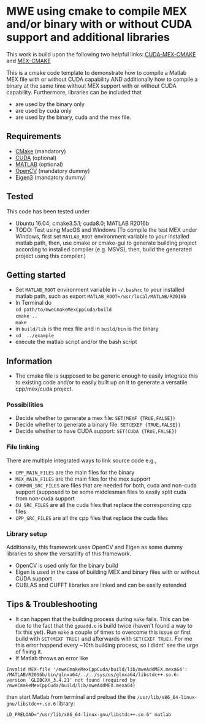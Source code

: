 # MWE using cmake to compile MEX and/or binary with or without CUDA support and additional libraries
This work is build upon the following two helpful links:
[CUDA-MEX-CMAKE](https://de.mathworks.com/matlabcentral/fileexchange/45505-cuda-mex-cmake) and [MEX-CMAKE](https://de.mathworks.com/matlabcentral/fileexchange/45522-mex-cmake)

This is a cmake code template to demonstrate how to compile a Matlab MEX file with or without CUDA capability AND additionally how to compile a binary at the same time without MEX support with or without CUDA capability. Furthermore, libraries can be included that 
* are used by the binary only
* are used by cuda only
* are used by the binary, cuda and the mex file.

## Requirements
* [CMake](https://cmake.org/) (mandatory)
* [CUDA](https://developer.nvidia.com/cuda-downloads) (optional)
* [MATLAB](https://de.mathworks.com/) (optional)
* [OpenCV](https://opencv.org/) (mandatory dummy)
* [Eigen3](http://eigen.tuxfamily.org/index.php?title=Main_Page) (mandatory dummy)

## Tested
This code has been tested under 
* Ubuntu 16.04; cmake3.5.1; cuda8.0; MATLAB R2016b
* TODO: Test using MacOS and Windows (To compile the test MEX under Windows, first set `MATLAB_ROOT` environment variable to your installed matlab path, then, use cmake or cmake-gui to generate building project according to installed compiler (e.g. MSVS), then, build the generated project using this compiler.)

## Getting started
* Set `MATLAB_ROOT` environment variable in `~/.bashrc` to your installed matlab path, such as 
  export `MATLAB_ROOT=/usr/local/MATLAB/R2016b`
* In Terminal do  
     `cd path/to/mweCmakeMexCppCuda/build`  
     `cmake ..`  
     `make`
* in `build/lib` is the mex file and in `build/bin` is the binary
* `cd  ../example`
* execute the matlab script and/or the bash script

## Information
* The cmake file is supposed to be generic enough to easily integrate this to existing code and/or to easily built up on it to generate a versatile cpp/mex/cuda project.

### Possibilities
* Decide whether to generate a mex file: `SET(MEXF {TRUE,FALSE})`
* Decide whether to generate a binary file: `SET(EXEF {TRUE,FALSE})`
* Decide whether to have CUDA support: `SET(CUDA {TRUE,FALSE})`

### File linking
There are multiple integrated ways to link source code e.g.,
* `CPP_MAIN_FILES` are the main files for the binary
* `MEX_MAIN_FILES` are the main files for the mex support
* `COMMON_SRC_FILES` are files that are needed for both, cuda and non-cuda support (supposed to be some middlesman files to easily split cuda from non-cuda support
* `CU_SRC_FILES` are all the cuda files that replace the corresponding cpp files
* `CPP_SRC_FILES` are all the cpp files that replace the cuda files

### Library setup
Additionally, this framework uses OpenCV and Eigen as some dummy libraries to show the versatility of this framework.
* OpenCV is used only for the binary build
* Eigen is used in the case of building MEX and binary files with or without CUDA support
* CUBLAS and CUFFT libraries are linked and can be easily extended

## Tips & Troubleshooting
* It can happen that the building process during `make` fails. This can be due to the fact that the `gpuadd.o` is build twice (haven't found a way to fix this yet). Run `make` a couple of times to overcome this issue or first build with `SET(MEXF TRUE)` and afterwards with `SET(EXEF TRUE)`. For me this error happend every ~10th building process, so I didnt' see the urge of fixing it.
* If Matlab throws an error like
```
Invalid MEX-file '/mweCmakeMexCppCuda/build/lib/mweAddMEX.mexa64':
/MATLAB/R2016b/bin/glnxa64/../../sys/os/glnxa64/libstdc++.so.6: version `GLIBCXX_3.4.21' not found (required by /mweCmakeMexCppCuda/build/lib/mweAddMEX.mexa64)
```
then start Matlab from terminal and preload the the `/usr/lib/x86_64-linux-gnu/libstdc++.so.6` library:
```
LD_PRELOAD="/usr/lib/x86_64-linux-gnu/libstdc++.so.6" matlab
```

